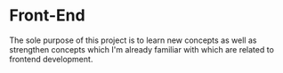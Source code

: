 # Front-End

The sole purpose of this project is to learn new concepts as well as strengthen concepts  which I'm already familiar with which are related to frontend development.
